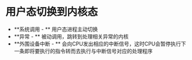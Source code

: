 # 用户态切换到内核态

- **系统调用 - ** 用户态进程主动切换
- **异常 - ** 被动调用，跳转到处理相关异常的内核
- **外围设备中断 - ** 会向CPU发出相应的中断信号，这时CPU会暂停执行下一条即将要执行的指令转而去执行与中断信号对应的处理程序

